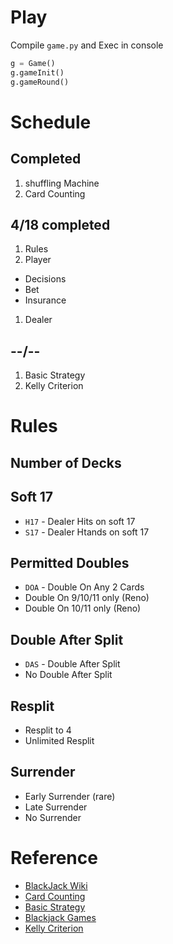 # Play
Compile `game.py` and Exec in console
```python
g = Game()
g.gameInit()
g.gameRound()
```

# Schedule
## Completed
1. shuffling Machine
1. Card Counting

## 4/18 completed
1. Rules
1. Player
  - Decisions
  - Bet
  - Insurance
1. Dealer

## --/--
1. Basic Strategy
1. Kelly Criterion

# Rules
## Number of Decks
## Soft 17
- `H17` - Dealer Hits on soft 17
- `S17` - Dealer Htands on soft 17

## Permitted Doubles
- `DOA` - Double On Any 2 Cards
- Double On 9/10/11 only (Reno)
- Double On 10/11 only (Reno)

## Double After Split
- `DAS` - Double After Split
- No Double After Split

## Resplit
- Resplit to 4
- Unlimited Resplit

## Surrender
- Early Surrender (rare)
- Late Surrender
- No Surrender

# Reference
- [BlackJack Wiki](https://en.wikipedia.org/wiki/Blackjack#Rules_of_play_at_casinos)
- [Card Counting](https://en.wikipedia.org/wiki/Card_counting)
- [Basic Strategy](https://www.blackjackinfo.com/blackjack-basic-strategy-engine/?numdecks=8&soft17=h17&dbl=all&das=yes&surr=es&peek=yes)
- [Blackjack Games](http://wizardofodds.com/play/blackjack/)
- [Kelly Criterion](https://en.wikipedia.org/wiki/Kelly_criterion)
